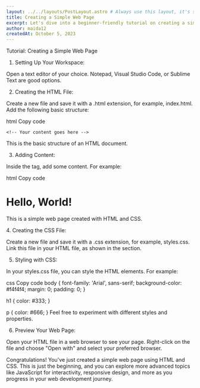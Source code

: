 ```yaml
---
layout: ../../layouts/PostLayout.astro # Always use this layout, it's so the post gets properly styled
title: Creating a Simple Web Page
excerpt: Let's dive into a beginner-friendly tutorial on creating a simple web page
author: maida12
createdAt: October 5, 2023
---
```


Tutorial: Creating a Simple Web Page
1. Setting Up Your Workspace:

Open a text editor of your choice. Notepad, Visual Studio Code, or Sublime Text are good options.

2. Creating the HTML File:

Create a new file and save it with a .html extension, for example, index.html. Add the following basic structure:

html
Copy code
<!DOCTYPE html>
<html lang="en">
<head>
    <meta charset="UTF-8">
    <meta name="viewport" content="width=device-width, initial-scale=1.0">
    <title>Your Page Title</title>
    <link rel="stylesheet" href="styles.css">
</head>
<body>

    <!-- Your content goes here -->

</body>
</html>
This is the basic structure of an HTML document.

3. Adding Content:

Inside the <body> tag, add some content. For example:

html
Copy code
<h1>Hello, World!</h1>
<p>This is a simple web page created with HTML and CSS.</p>
4. Creating the CSS File:

Create a new file and save it with a .css extension, for example, styles.css. Link this file in your HTML file, as shown in the <head> section.

5. Styling with CSS:

In your styles.css file, you can style the HTML elements. For example:

css
Copy code
body {
    font-family: 'Arial', sans-serif;
    background-color: #f4f4f4;
    margin: 0;
    padding: 0;
}

h1 {
    color: #333;
}

p {
    color: #666;
}
Feel free to experiment with different styles and properties.

6. Preview Your Web Page:

Open your HTML file in a web browser to see your page. Right-click on the file and choose "Open with" and select your preferred browser.

Congratulations! You've just created a simple web page using HTML and CSS. This is just the beginning, and you can explore more advanced topics like JavaScript for interactivity, responsive design, and more as you progress in your web development journey.